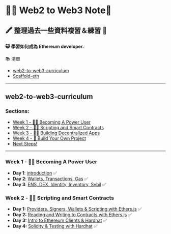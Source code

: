 # 👩‍💻 Web2 to Web3 Note🚀

## 🖍 整理過去一些資料複習＆練習 🏅
#### 😺 學習如何成為 Ethereum developer.

📚  清單
- [web2-to-web3-curriculum](https://github.com/austintgriffith/web2-to-web3-curriculum)
- [Scaffold-eth](https://github.com/scaffold-eth/scaffold-eth)

---
## web2-to-web3-curriculum
### Sections:
- [Week 1 - 👩‍🔬 Becoming A Power User](#week-1----becoming-a-power-user)
- [Week 2 - 👩‍🚀 Scripting and Smart Contracts](#week-2----scripting-and-smart-contracts)
- [Week 3 - 🧙‍♀️ Building Decentralized Apps](#week-3---%EF%B8%8F-building-decentralized-apps)
- [Week 4 - 🚢  Build Your Own Project](#week-4-----build-your-own-project)
- [Next Steps!](#next-steps)

---

### Week 1 - 👩‍🔬 Becoming A Power User
- **Day 1**: [introduction](./web2-to-web3-curriculum/Week1/introduction.md) ✅
- **Day 2**: [Wallets, Transactions, Gas](./web2-to-web3-curriculum/Week1/week-Day2-notes.md) ✅
- **Day 3**: [ENS, DEX, Identity, Inventory, Sybil](./web2-to-web3-curriculum/Week1/week-Day3-notes.md) ✅


### Week 2 - 👩‍🚀 Scripting and Smart Contracts
  - **Day 1:** [Providers, Signers, Wallets & Scripting with Ethers.js](./web2-to-web3-curriculum/Week2/Day1/README.md) ✅
  - **Day 2:** [Reading and Writing to Contracts with Ethers.js](./web2-to-web3-curriculum/Week2/Day2/README.md) ✅
  - **Day 3:** [Intro to Ethereum Clients & Hardhat](./web2-to-web3-curriculum/Week2/Day3/README.md) ✅
  - **Day 4:** [Solidity & Testing with Hardhat](./web2-to-web3-curriculum/Week2/Day4/README.md) ✅